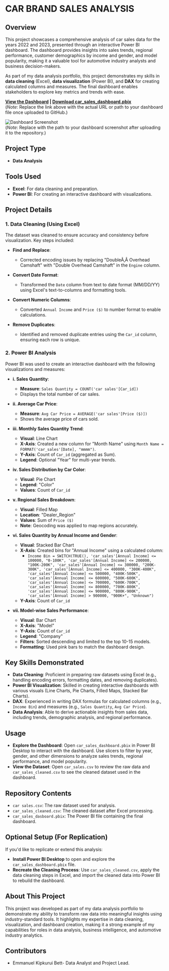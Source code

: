 # CAR BRAND SALES ANALYSIS

## Overview
This project showcases a comprehensive analysis of car sales data for the years 2022 and 2023, presented through an interactive Power BI dashboard. The dashboard provides insights into sales trends, regional performance, customer demographics by income and gender, and model popularity, making it a valuable tool for automotive industry analysts and business decision-makers.

As part of my data analysis portfolio, this project demonstrates my skills in **data cleaning** (Excel), **data visualization** (Power BI), and **DAX** for creating calculated columns and measures. The final dashboard enables stakeholders to explore key metrics and trends with ease.

**[View the Dashboard](#) | [Download car_sales_dashboard.pbix](car_sales_dashboard.pbix)**  
(*Note*: Replace the link above with the actual URL or path to your dashboard file once uploaded to GitHub.)

![Dashboard Screenshot](images/dashboard_screenshot.png)  
(*Note*: Replace with the path to your dashboard screenshot after uploading it to the repository.)

## Project Type
- **Data Analysis**

## Tools Used
- **Excel**: For data cleaning and preparation.
- **Power BI**: For creating an interactive dashboard with visualizations.

## Project Details

### 1. Data Cleaning (Using Excel)
The dataset was cleaned to ensure accuracy and consistency before visualization. Key steps included:

- **Find and Replace**:
  - Corrected encoding issues by replacing "DoubleÃ‚Â Overhead Camshaft" with "Double Overhead Camshaft" in the `Engine` column.
  
- **Convert Date Format**:
  - Transformed the `Date` column from text to date format (MM/DD/YY) using Excel's text-to-columns and formatting tools.

- **Convert Numeric Columns**:
  - Converted `Annual Income` and `Price ($)` to number format to enable calculations.

- **Remove Duplicates**:
  - Identified and removed duplicate entries using the `Car_id` column, ensuring each row is unique.

### 2. Power BI Analysis
Power BI was used to create an interactive dashboard with the following visualizations and measures:

- **i. Sales Quantity**:
  - **Measure**: `Sales Quantity = COUNT('car sales'[Car_id])`
  - Displays the total number of car sales.

- **ii. Average Car Price**:
  - **Measure**: `Avg Car Price = AVERAGE('car sales'[Price ($)])`
  - Shows the average price of cars sold.

- **iii. Monthly Sales Quantity Trend**:
  - **Visual**: Line Chart
  - **X-Axis**: Created a new column for "Month Name" using `Month Name = FORMAT('car_sales'[Date], "mmmm")`.
  - **Y-Axis**: Count of `Car_id` (aggregated as Sum).
  - **Legend**: Optional "Year" for multi-year trends.

- **iv. Sales Distribution by Car Color**:
  - **Visual**: Pie Chart
  - **Legend**: "Color"
  - **Values**: Count of `Car_id`

- **v. Regional Sales Breakdown**:
  - **Visual**: Filled Map
  - **Location**: "Dealer_Region"
  - **Values**: Sum of `Price ($)`
  - **Note**: Geocoding was applied to map regions accurately.

- **vi. Sales Quantity by Annual Income and Gender**:
  - **Visual**: Stacked Bar Chart
  - **X-Axis**: Created bins for "Annual Income" using a calculated column:
    - `Income Bin = SWITCH(TRUE(), 'car_sales'[Annual Income] <= 100000, "0-100K", 'car_sales'[Annual Income] <= 200000, "100K-200K", 'car_sales'[Annual Income] <= 300000, "200K-300K", 'car_sales'[Annual Income] <= 400000, "300K-400K", 'car_sales'[Annual Income] <= 500000, "400K-500K", 'car_sales'[Annual Income] <= 600000, "500K-600K", 'car_sales'[Annual Income] <= 700000, "600K-700K", 'car_sales'[Annual Income] <= 800000, "700K-800K", 'car_sales'[Annual Income] <= 900000, "800K-900K", 'car_sales'[Annual Income] > 900000, "900K+", "Unknown")`
  - **Y-Axis**: Count of `Car_id`

- **vii. Model-wise Sales Performance**:
  - **Visual**: Bar Chart
  - **X-Axis**: "Model"
  - **Y-Axis**: Count of `Car_id`
  - **Legend**: "Company"
  - **Filters**: Sorted descending and limited to the top 10-15 models.
  - **Formatting**: Used pink bars to match the dashboard design.

## Key Skills Demonstrated
- **Data Cleaning**: Proficient in preparing raw datasets using Excel (e.g., handling encoding errors, formatting dates, and removing duplicates).
- **Power BI Visualization**: Skilled in creating interactive dashboards with various visuals (Line Charts, Pie Charts, Filled Maps, Stacked Bar Charts).
- **DAX**: Experienced in writing DAX formulas for calculated columns (e.g., `Income Bin`) and measures (e.g., `Sales Quantity`, `Avg Car Price`).
- **Data Analysis**: Able to derive actionable insights from sales data, including trends, demographic analysis, and regional performance.

## Usage
- **Explore the Dashboard**: Open `car_sales_dashboard.pbix` in Power BI Desktop to interact with the dashboard. Use slicers to filter by year, gender, and other dimensions to analyze sales trends, regional performance, and model popularity.
- **View the Dataset**: Open `car_sales.csv` to review the raw data and `car_sales_cleaned.csv` to see the cleaned dataset used in the dashboard.

## Repository Contents
- `car sales.csv`: The raw dataset used for analysis.
- `car_sales_cleaned.csv`: The cleaned dataset after Excel processing.
- `car_sales_dasboard.pbix`: The Power BI file containing the final dashboard.

## Optional Setup (For Replication)
If you'd like to replicate or extend this analysis:
- **Install Power BI Desktop** to open and explore the `car_sales_dashboard.pbix` file.
- **Recreate the Cleaning Process**: Use `car_sales_cleaned.csv`, apply the data cleaning steps in Excel, and import the cleaned data into Power BI to rebuild the dashboard.

## About This Project
This project was developed as part of my data analysis portfolio to demonstrate my ability to transform raw data into meaningful insights using industry-standard tools. It highlights my expertise in data cleaning, visualization, and dashboard creation, making it a strong example of my capabilities for roles in data analysis, business intelligence, and automotive industry analytics.

## Contributors
- Emmanuel Kipkurui Bett- Data Analyst and Project Lead.
